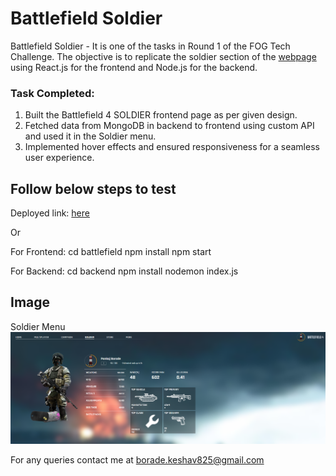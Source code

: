 # Battlefield Soldier
Battlefield Soldier - It is one of the tasks in Round 1 of the FOG Tech Challenge. The objective is to replicate the soldier section of the [webpage](https://battlefield-4-webflow-rebuild.webflow.io/game?tab=tab-soldier) using React.js for the frontend and Node.js for the backend.

### Task Completed:
1. Built the Battlefield 4 SOLDIER frontend page as per given design.
2. Fetched data from MongoDB in backend to frontend using custom API and used it in the Soldier menu.
3. Implemented hover effects and ensured responsiveness for a seamless user experience.

## Follow below steps to test
Deployed link: [here](https://battlefield-pb.netlify.app/)

Or 

For Frontend:
cd battlefield
npm install
npm start

For Backend:
cd backend
npm install
nodemon index.js

## Image
Soldier Menu
![Dashboard](./battlefield/Screenshot.png)


For any queries contact me at borade.keshav825@gmail.com
